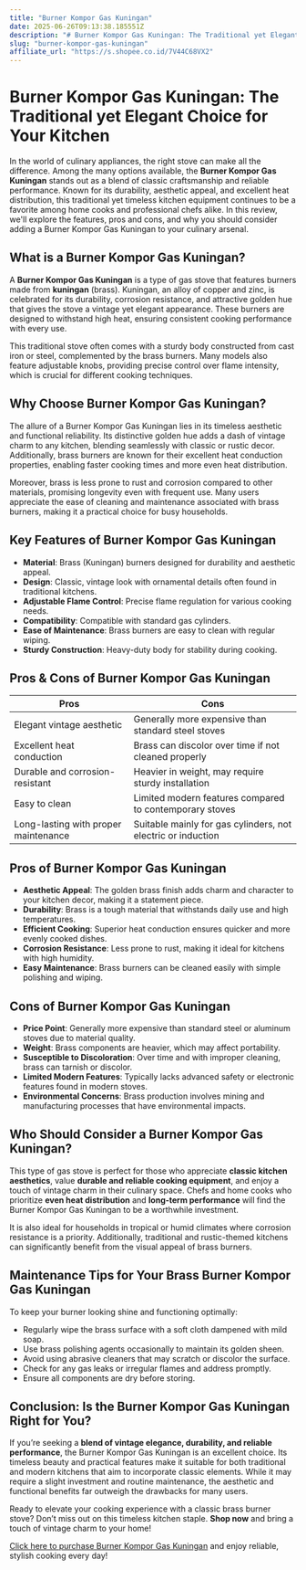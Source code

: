 ```yaml
---
title: "Burner Kompor Gas Kuningan"
date: 2025-06-26T09:13:38.185551Z
description: "# Burner Kompor Gas Kuningan: The Traditional yet Elegant Choice for Your Kitchen..."
slug: "burner-kompor-gas-kuningan"
affiliate_url: "https://s.shopee.co.id/7V44C68VX2"
---
```

# Burner Kompor Gas Kuningan: The Traditional yet Elegant Choice for Your Kitchen

In the world of culinary appliances, the right stove can make all the difference. Among the many options available, the **Burner Kompor Gas Kuningan** stands out as a blend of classic craftsmanship and reliable performance. Known for its durability, aesthetic appeal, and excellent heat distribution, this traditional yet timeless kitchen equipment continues to be a favorite among home cooks and professional chefs alike. In this review, we'll explore the features, pros and cons, and why you should consider adding a Burner Kompor Gas Kuningan to your culinary arsenal.

## What is a Burner Kompor Gas Kuningan?

A **Burner Kompor Gas Kuningan** is a type of gas stove that features burners made from **kuningan** (brass). Kuningan, an alloy of copper and zinc, is celebrated for its durability, corrosion resistance, and attractive golden hue that gives the stove a vintage yet elegant appearance. These burners are designed to withstand high heat, ensuring consistent cooking performance with every use.

This traditional stove often comes with a sturdy body constructed from cast iron or steel, complemented by the brass burners. Many models also feature adjustable knobs, providing precise control over flame intensity, which is crucial for different cooking techniques.

## Why Choose Burner Kompor Gas Kuningan?

The allure of a Burner Kompor Gas Kuningan lies in its timeless aesthetic and functional reliability. Its distinctive golden hue adds a dash of vintage charm to any kitchen, blending seamlessly with classic or rustic decor. Additionally, brass burners are known for their excellent heat conduction properties, enabling faster cooking times and more even heat distribution.

Moreover, brass is less prone to rust and corrosion compared to other materials, promising longevity even with frequent use. Many users appreciate the ease of cleaning and maintenance associated with brass burners, making it a practical choice for busy households.

## Key Features of Burner Kompor Gas Kuningan

- **Material**: Brass (Kuningan) burners designed for durability and aesthetic appeal.
- **Design**: Classic, vintage look with ornamental details often found in traditional kitchens.
- **Adjustable Flame Control**: Precise flame regulation for various cooking needs.
- **Compatibility**: Compatible with standard gas cylinders.
- **Ease of Maintenance**: Brass burners are easy to clean with regular wiping.
- **Sturdy Construction**: Heavy-duty body for stability during cooking.

## Pros & Cons of Burner Kompor Gas Kuningan

| Pros | Cons |
|---------|---------|
| Elegant vintage aesthetic | Generally more expensive than standard steel stoves |
| Excellent heat conduction | Brass can discolor over time if not cleaned properly |
| Durable and corrosion-resistant | Heavier in weight, may require sturdy installation |
| Easy to clean | Limited modern features compared to contemporary stoves |
| Long-lasting with proper maintenance | Suitable mainly for gas cylinders, not electric or induction |

## Pros of Burner Kompor Gas Kuningan

- **Aesthetic Appeal**: The golden brass finish adds charm and character to your kitchen decor, making it a statement piece.
- **Durability**: Brass is a tough material that withstands daily use and high temperatures.
- **Efficient Cooking**: Superior heat conduction ensures quicker and more evenly cooked dishes.
- **Corrosion Resistance**: Less prone to rust, making it ideal for kitchens with high humidity.
- **Easy Maintenance**: Brass burners can be cleaned easily with simple polishing and wiping.

## Cons of Burner Kompor Gas Kuningan

- **Price Point**: Generally more expensive than standard steel or aluminum stoves due to material quality.
- **Weight**: Brass components are heavier, which may affect portability.
- **Susceptible to Discoloration**: Over time and with improper cleaning, brass can tarnish or discolor.
- **Limited Modern Features**: Typically lacks advanced safety or electronic features found in modern stoves.
- **Environmental Concerns**: Brass production involves mining and manufacturing processes that have environmental impacts.

## Who Should Consider a Burner Kompor Gas Kuningan?

This type of gas stove is perfect for those who appreciate **classic kitchen aesthetics**, value **durable and reliable cooking equipment**, and enjoy a touch of vintage charm in their culinary space. Chefs and home cooks who prioritize **even heat distribution** and **long-term performance** will find the Burner Kompor Gas Kuningan to be a worthwhile investment.

It is also ideal for households in tropical or humid climates where corrosion resistance is a priority. Additionally, traditional and rustic-themed kitchens can significantly benefit from the visual appeal of brass burners.

## Maintenance Tips for Your Brass Burner Kompor Gas Kuningan

To keep your burner looking shine and functioning optimally:

- Regularly wipe the brass surface with a soft cloth dampened with mild soap.
- Use brass polishing agents occasionally to maintain its golden sheen.
- Avoid using abrasive cleaners that may scratch or discolor the surface.
- Check for any gas leaks or irregular flames and address promptly.
- Ensure all components are dry before storing.

## Conclusion: Is the Burner Kompor Gas Kuningan Right for You?

If you’re seeking a **blend of vintage elegance, durability, and reliable performance**, the Burner Kompor Gas Kuningan is an excellent choice. Its timeless beauty and practical features make it suitable for both traditional and modern kitchens that aim to incorporate classic elements. While it may require a slight investment and routine maintenance, the aesthetic and functional benefits far outweigh the drawbacks for many users.

Ready to elevate your cooking experience with a classic brass burner stove? Don’t miss out on this timeless kitchen staple. **Shop now** and bring a touch of vintage charm to your home!

[Click here to purchase Burner Kompor Gas Kuningan](https://s.shopee.co.id/7V44C68VX2) and enjoy reliable, stylish cooking every day!